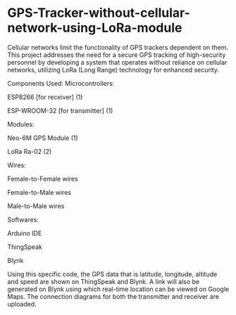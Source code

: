 # GPS-Tracker-without-cellular-network-using-LoRa-module
Cellular networks limit the functionality of GPS trackers dependent on them. This project addresses the need for a secure GPS tracking of high-security personnel by developing a system that operates without reliance on cellular networks, utilizing LoRa (Long Range) technology for enhanced security.

Components Used:
Microcontrollers:

ESP8266 [for receiver]               (1)

ESP-WROOM-32 [for transmitter]       (1)

Modules:

Neo-6M GPS Module                    (1)

LoRa Ra-02                           (2)

Wires:

Female-to-Female wires

Female-to-Male wires

Male-to-Male wires

Softwares:

Arduino IDE

ThingSpeak

Blynk

Using this specific code, the GPS data that is latitude, longitude, altitude and speed are shown on ThingSpeak and Blynk. A link will also be generated on Blynk using which real-time location can be viewed on Google Maps.
The connection diagrams for both the transmitter and receiver are uploaded.
